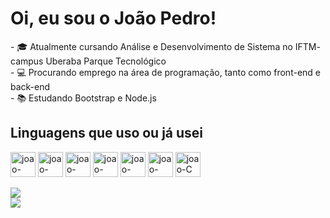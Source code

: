 <h1>Oi, eu sou o João Pedro!</h1>
- 🎓 Atualmente cursando Análise e Desenvolvimento de Sistema no IFTM- campus Uberaba Parque Tecnológico<br>
- 💻 Procurando emprego na área de programação, tanto como front-end e back-end <br>
- 📚 Estudando Bootstrap e Node.js<br>

<div style="display: inline_block">
    <h2>Linguagens que uso ou já usei</h2>
    <img align="center" alt="joao-Bootstrap height="30" width="40" src="https://cdn.jsdelivr.net/gh/devicons/devicon/icons/bootstrap/bootstrap-plain-wordmark.svg"/>
    <img align="center" alt="joao-Html5 height="30" width="40" src="https://cdn.jsdelivr.net/gh/devicons/devicon/icons/html5/html5-original-wordmark.svg"/>
    <img align="center" alt="joao-Css3 height="30" width="40" src="https://cdn.jsdelivr.net/gh/devicons/devicon/icons/css3/css3-original-wordmark.svg"/>
    <img align="center" alt="joao-JavaScript height="30" width="40" src="https://cdn.jsdelivr.net/gh/devicons/devicon/icons/javascript/javascript-original.svg"/>
    <img align="center" alt="joao-Node height="30" width="40" src="https://cdn.jsdelivr.net/gh/devicons/devicon/icons/nodejs/nodejs-plain.svg"/>
    <img align="center" alt="joao-Python height="30" width="40" src="https://cdn.jsdelivr.net/gh/devicons/devicon/icons/python/python-original-wordmark.svg"/>
    <img align="center" alt="joao-C height="30" width="40" src="https://cdn.jsdelivr.net/gh/devicons/devicon/icons/c/c-original.svg">
</div>
<div> <br> </div>
<div>
    <a href="https://github.com/jdejaozin">
    <img heigth="180em" src="https://github-readme-stats.vercel.app/api/top-langs/?username=jdejaozin&layout=compact&theme=dracula">
</div>
<div>
    <a href="https://www.linkedin.com/in/joaodev/" target="_blank">
        <img src="https://img.shields.io/badge/-LinkedIn-%230077B5?style=for-the-badge&logo=linkedin&logoColor=white">
    </a> 
</div>

<!--
Fonte para os ícones = https://devicon.dev/ <br>
Fonte para o gráfico = https://github.com/anuraghazra/github-readme-stats <br>
-->
